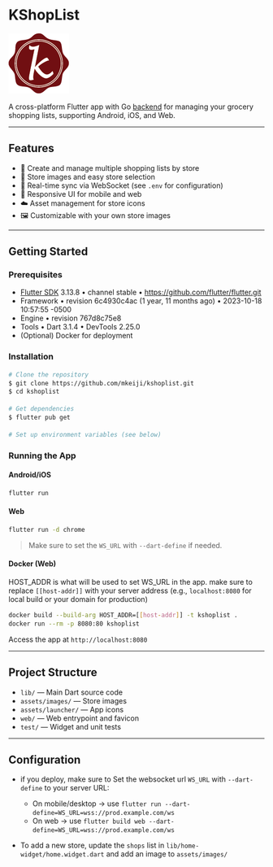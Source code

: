 
# KShopList

![KShopList Icon](assets/launcher/icon.png)

A cross-platform Flutter app with Go [backend](https://github.com/mkeiji/kshoplist-srv) for managing your grocery shopping lists, supporting Android, iOS, and Web.

---

## Features

- 🛒 Create and manage multiple shopping lists by store
- 🏪 Store images and easy store selection
- 🔄 Real-time sync via WebSocket (see `.env` for configuration)
- 📱 Responsive UI for mobile and web
- ☁️ Asset management for store icons
- 🖼️ Customizable with your own store images

---

## Getting Started

### Prerequisites
- [Flutter SDK](https://flutter.dev/docs/get-started/install) 3.13.8 • channel stable • https://github.com/flutter/flutter.git
- Framework • revision 6c4930c4ac (1 year, 11 months ago) • 2023-10-18 10:57:55 -0500
- Engine • revision 767d8c75e8
- Tools • Dart 3.1.4 • DevTools 2.25.0
- (Optional) Docker for deployment

### Installation

```bash
# Clone the repository
$ git clone https://github.com/mkeiji/kshoplist.git
$ cd kshoplist

# Get dependencies
$ flutter pub get

# Set up environment variables (see below)
```

### Running the App

#### Android/iOS
```bash
flutter run
```

#### Web
```bash
flutter run -d chrome
```

> Make sure to set the `WS_URL` with `--dart-define` if needed.

#### Docker (Web)
HOST_ADDR is what will be used to set WS_URL in the app.
make sure to replace `[[host-addr]]` with your server address
(e.g., `localhost:8080` for local build or your domain for production)
```bash
docker build --build-arg HOST_ADDR=[[host-addr]] -t kshoplist .
docker run --rm -p 8080:80 kshoplist
```

Access the app at `http://localhost:8080`

---

## Project Structure

- `lib/` — Main Dart source code
- `assets/images/` — Store images
- `assets/launcher/` — App icons
- `web/` — Web entrypoint and favicon
- `test/` — Widget and unit tests

---

## Configuration
- if you deploy, make sure to Set the websocket url `WS_URL` with `--dart-define` to your server URL:
    - On mobile/desktop → use `flutter run --dart-define=WS_URL=wss://prod.example.com/ws`
    - On web → use `flutter build web --dart-define=WS_URL=wss://prod.example.com/ws`

- To add a new store, update the `shops` list in `lib/home-widget/home.widget.dart` and add an image to `assets/images/`
